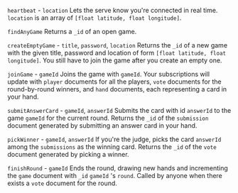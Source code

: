 `heartbeat` - `location`
Lets the serve know you're connected in real time. `location` is an array of `[float latitude, float longitude]`.

`findAnyGame`
Returns a `_id` of an open game.

`createEmptyGame` - `title`, `password`, `location`
Returns the `_id` of a new game with the given title, password and location of form `[float latitude, float longitude]`. You still have to join the game after you create an empty one.

`joinGame` - `gameId`
Joins the game with `gameId`. Your subscriptions will update with `player` documents for all the players, `vote` documents for the round-by-round winners, and `hand` documents, each representing a card in your hand.

`submitAnswerCard` - `gameId`, `answerId`
Submits the card with id `answerId` to the game `gameId` for the current round. Returns the `_id` of the `submission` document generated by submitting an answer card in your hand.

`pickWinner` - `gameId`, `answerId`
If you're the judge, picks the card `answerId` among the `submissions` as the winning card. Returns the `_id` of the `vote` document generated by picking a winner.

`finishRound` - `gameId`
Ends the round, drawing new hands and incrementing the `game` document with `_id` `gameId` 's `round`. Called by anyone when there exists a `vote` document for the round.